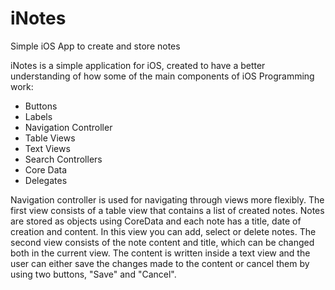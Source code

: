 # iNotes
Simple iOS App to create and store notes

iNotes is a simple application for iOS, created to have a better understanding of how some of the main components of iOS Programming work:
- Buttons
- Labels
- Navigation Controller
- Table Views
- Text Views
- Search Controllers
- Core Data
- Delegates

Navigation controller is used for navigating through views more flexibly. The first view consists of a table view that contains a list 
of created notes. Notes are stored as objects using CoreData and each note has a title, date of creation and content. In this view you 
can add, select or delete notes. 
The second view consists of the note content and title, which can be changed both in the current view. The content is written inside a
text view and the user can either save the changes made to the content or cancel them by using two buttons, "Save" and "Cancel".


